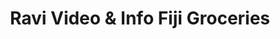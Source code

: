 ---
title: "Ravi Video & Info Fiji Groceries"
url: /kent/ravi-video-and-info-fiji-groceries/
shop: convenience
---